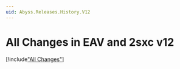 ```yaml
---
uid: Abyss.Releases.History.V12
---
```


# All Changes in EAV and 2sxc v12

[!include["All Changes"](./_all12.md)]

